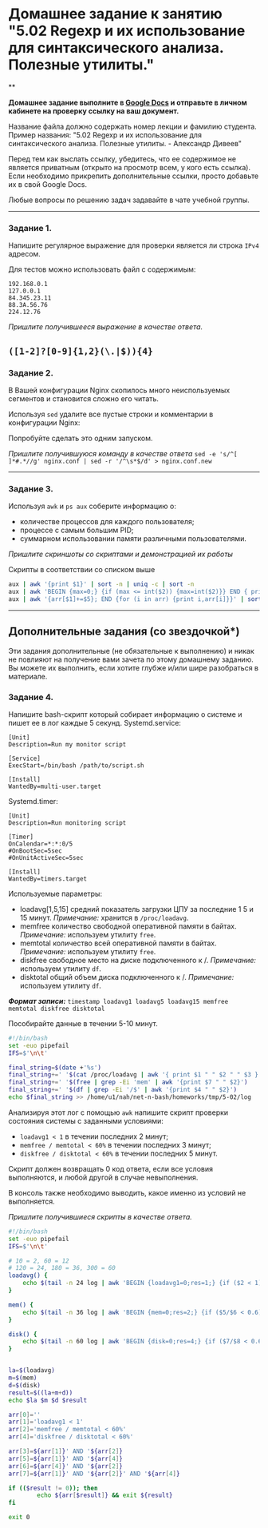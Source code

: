 # Домашнее задание к занятию "5.02 Regexp и их использование для синтаксического анализа. Полезные утилиты."

**

**Домашнее задание выполните в [Google Docs](https://docs.google.com/) и отправьте в личном кабинете на проверку ссылку на ваш документ.**

Название файла должно содержать номер лекции и фамилию студента. Пример названия: "5.02 Regexp и их использование для синтаксического анализа. Полезные утилиты. - Александр Дивеев"

Перед тем как выслать ссылку, убедитесь, что ее содержимое не является приватным (открыто на просмотр всем, у кого есть ссылка). Если необходимо прикрепить дополнительные ссылки, просто добавьте их в свой Google Docs.

Любые вопросы по решению задач задавайте в чате учебной группы.

------
### Задание 1.

Напишите регулярное выражение для проверки является ли строка `IPv4` адресом.

Для тестов можно использовать файл с содержимым:
```
192.168.0.1
127.0.0.1
84.345.23.11
88.3A.56.76
224.12.76
```

*Пришлите получившееся выражение в качестве ответа.*

`([1-2]?[0-9]{1,2}(\.|$)){4}`
---

### Задание 2.

В Вашей конфигурации Nginx скопилось много неиспользуемых сегментов и становится сложно его читать.

Используя `sed` удалите все пустые строки и комментарии в конфигурации Nginx: 

Попробуйте сделать это одним запуском.

*Пришлите получившуюся команду в качестве ответа*
`sed -e 's/^[ ]*#.*//g' nginx.conf | sed -r '/^\s*$/d' > nginx.conf.new`

------

### Задание 3.

Используя `awk` и `ps aux` соберите информацию о:
 - количестве процессов для каждого пользователя;
 - процессе с самым большим PID;
 - суммарном использовании памяти различными пользователями.

*Пришлите скриншоты со скриптами и демонстрацией их работы*

Скрипты в соответствии со списком выше
```bash
aux | awk '{print $1}' | sort -n | uniq -c | sort -n
aux | awk 'BEGIN {max=0;} {if (max <= int($2)) {max=int($2)}} END { print max;}'
aux | awk '{arr[$1]+=$5}; END {for (i in arr) {print i,arr[i]}}' | sort -k2 | column -t
```
---

## Дополнительные задания (со звездочкой*)
Эти задания дополнительные (не обязательные к выполнению) и никак не повлияют на получение вами зачета по этому домашнему заданию. Вы можете их выполнить, если хотите глубже и/или шире разобраться в материале.

### Задание 4.

Напишите bash-скрипт который собирает информацию о системе и пишет ее в лог каждые 5 секунд.
Systemd.service:
```
[Unit]
Description=Run my monitor script

[Service]
ExecStart=/bin/bash /path/to/script.sh

[Install]
WantedBy=multi-user.target
```
Systemd.timer:
```
[Unit]
Description=Run monitoring script

[Timer]
OnCalendar=*:*:0/5
#OnBootSec=5sec
#OnUnitActiveSec=5sec

[Install]
WantedBy=timers.target
```
Используемые параметры:

- loadavg[1,5,15] средний показатель загрузки ЦПУ за последние 1 5 и 15 минут. *Примечание:* хранится в `/proc/loadavg`.
- memfree количество свободной оперативной памяти в байтах. *Примечание:* используем утилиту `free`.
- memtotal количество всей оперативной памяти в байтах. *Примечание:* используем утилиту `free`.
- diskfree свободное место на диске подключенного к /. *Примечание:* используем утилиту `df`.
- disktotal общий объем диска подключенного к /. *Примечание:* используем утилиту `df`.

***Формат записи:*** `timestamp loadavg1 loadavg5 loadavg15 memfree memtotal diskfree disktotal`

Пособирайте данные в течении 5-10 минут.
```bash
#!/bin/bash
set -euo pipefail
IFS=$'\n\t'

final_string=$(date +'%s')
final_string+=' '$(cat /proc/loadavg | awk '{ print $1 " " $2 " " $3 }')
final_string+=' '$(free | grep -Ei 'mem' | awk '{print $7 " " $2}')
final_string+=' '$(df | grep -Ei '/$' | awk '{print $4 " " $2}')
echo $final_string >> /home/u1/nah/net-n-bash/homeworks/tmp/5-02/log
```
Анализируя этот лог с помощью `awk` напишите скрипт проверки состояния системы с заданными условиями:

- `loadavg1 < 1` в течении последних 2 минут;
- `memfree / memtotal < 60%` в течении последних 3 минут;
- `diskfree / disktotal < 60%` в течении последних 5 минут.

Скрипт должен возвращать 0 код ответа, если все условия выполняются, и любой другой в случае невыполнения.

В консоль также необходимо выводить, какое именно из условий не выполняется.

*Пришлите получившиеся скрипты в качестве ответа.*
```bash
#!/bin/bash
set -euo pipefail
IFS=$'\n\t'

# 10 = 2, 60 = 12
# 120 = 24, 180 = 36, 300 = 60
loadavg() {
	echo $(tail -n 24 log | awk 'BEGIN {loadavg1=0;res=1;} {if ($2 < 1) {loadavg1+=1;}} END {if (loadavg1 == 24) {res=0} print res;}')
}

mem() {
	echo $(tail -n 36 log | awk 'BEGIN {mem=0;res=2;} {if ($5/$6 < 0.6) {mem+=1;}} END {if (mem == 36) {res=0} print res;}')
}

disk() {
	echo $(tail -n 60 log | awk 'BEGIN {disk=0;res=4;} {if ($7/$8 < 0.6) {disk+=1;}} END {if (disk == 60) {res=0} print res;}')
}


la=$(loadavg)
m=$(mem)
d=$(disk)
result=$((la+m+d))
echo $la $m $d $result

arr[0]=''
arr[1]='loadavg1 < 1'
arr[2]='memfree / memtotal < 60%'
arr[4]='diskfree / disktotal < 60%'

arr[3]=${arr[1]}' AND '${arr[2]}
arr[5]=${arr[1]}' AND '${arr[4]}
arr[6]=${arr[4]}' AND '${arr[2]}
arr[7]=${arr[1]}' AND '${arr[2]}' AND '${arr[4]}

if (($result != 0)); then
       	echo ${arr[$result]} && exit ${result}
fi

exit 0
```
